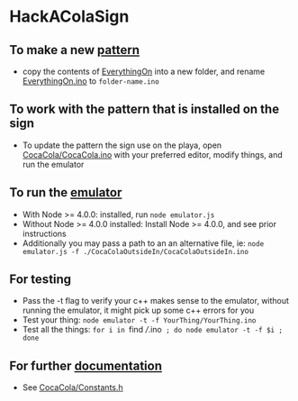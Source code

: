 # HackAColaSign

## To make a new [pattern](./CocaColaClassic/demo.mov)
- copy the contents of [EverythingOn](./EverythingOn) into a new folder, and rename [EverythingOn.ino](./EverythingOn/EverythingOn.ino) to `folder-name.ino`

## To work with the pattern that is installed on the sign
- To update the pattern the sign use on the playa, open [CocaCola/CocaCola.ino](./CocaCola/CocaCola.ino) with your preferred editor, modify things, and run the emulator

## To run the [emulator](./emulator.js)
- With Node >= 4.0.0: installed, run `node emulator.js`
- Without Node >= 4.0.0 installed: Install Node >= 4.0.0, and see prior instructions
- Additionally you may pass a path to an an alternative file, ie: `node emulator.js -f ./CocaColaOutsideIn/CocaColaOutsideIn.ino`

## For testing
- Pass the -t flag to verify your c++ makes sense to the emulator, without running the emulator, it might pick up some c++ errors for you
- Test your thing: `node emulator -t -f YourThing/YourThing.ino`
- Test all the things: `for i in `find */*.ino` ; do node emulator -t -f $i ; done`

## For further [documentation](./CocaCola/Constants.h)
- See [CocaCola/Constants.h](./CocaCola/Constants.h)
